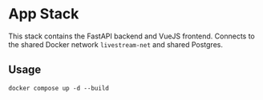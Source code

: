 # App Stack

This stack contains the FastAPI backend and VueJS frontend. Connects to the shared Docker network `livestream-net` and shared Postgres.

## Usage

```
docker compose up -d --build
``` 